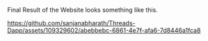 

Final Result of the Website looks something like this. 

https://github.com/sanjanabharath/Threads-Dapp/assets/109329602/abebbebc-6861-4e7f-afa6-7d8446a1fca8

